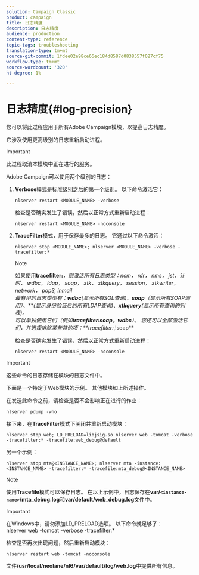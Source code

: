 ```yaml
---
solution: Campaign Classic
product: campaign
title: 日志精度
description: 日志精度
audience: production
content-type: reference
topic-tags: troubleshooting
translation-type: tm+mt
source-git-commit: 1fdee02e98ce66ec184d8587d0838557f027cf75
workflow-type: tm+mt
source-wordcount: '320'
ht-degree: 1%

---
```



# 日志精度{#log-precision}

您可以将此过程应用于所有Adobe Campaign模块，以提高日志精度。

它涉及使用更高级别的日志重新启动进程。

>[!IMPORTANT]
>
>此过程取消本模块中正在进行的服务。

Adobe Campaign可以使用两个级别的日志：

1. **Verbose**&#x200B;模式是标准级别之后的第一个级别。 以下命令激活它：

   ```
   nlserver restart <MODULE_NAME> -verbose 
   ```

   检查是否确实发生了错误，然后以正常方式重新启动进程：

   ```
   nlserver restart <MODULE_NAME> -noconsole
   ```

1. **TraceFilter**&#x200B;模式，用于保存最多的日志。 它通过以下命令激活：

   ```
   nlserver stop <MODULE_NAME>; nlserver <MODULE_NAME> -verbose -tracefilter:*
   ```

   >[!NOTE]
   >
   >如果使用&#x200B;**tracefilter:***，则激活所有日志类型：ncm， rdr， nms， jst，计时， wdbc， ldap， soap， xtk， xtkquery， session， xtkwriter， network， pop3, inmail\
   >最有用的日志类型有：**wdbc**(显示所有SQL查询)、**soap**（显示所有SOAP调用）、****(显示身份验证后的所有LDAP查询)、**xtkquery**(显示所有查询的列表)。\
   >可以单独使用它们（例如&#x200B;**tracefilter:soap，wdbc**）。 您还可以全部激活它们，并选择排除某些其他项：**tracefilter:*,!soap**

   检查是否确实发生了错误，然后以正常方式重新启动进程：

   ```
   nlserver restart <MODULE_NAME> -noconsole
   ```

>[!IMPORTANT]
>
>这些命令的日志存储在模块的日志文件中。

下面是一个特定于Web模块的示例。 其他模块如上所述操作。

在发送此命令之前，请检查是否不会影响正在进行的作业：

```
nlserver pdump -who
```

接下来，在&#x200B;**TraceFilter**&#x200B;模式下关闭并重新启动模块：

```
nlserver stop web; LD_PRELOAD=libjsig.so nlserver web -tomcat -verbose -tracefilter:* -tracefile:web_debug@default
```

另一个示例：

```
nlserver stop mta@<INSTANCE_NAME>; nlserver mta -instance:<INSTANCE_NAME> -tracefilter:* -tracefile:mta_debug@<INSTANCE_NAME>
```

>[!NOTE]
>
>使用&#x200B;**Tracefile**&#x200B;模式可以保存日志。 在以上示例中，日志保存在&#x200B;**var/`<instance-name>`/mta_debug.log**&#x200B;和&#x200B;**var/default/web_debug.log**&#x200B;文件中。

>[!IMPORTANT]
>
>在Windows中，请勿添加LD_PRELOAD选项。 以下命令就足够了：\
>nlserver web -tomcat -verbose -tracefilter:*

检查是否再次出现问题，然后重新启动模块：

```
nlserver restart web -tomcat -noconsole
```

文件&#x200B;**/usr/local/neolane/nl6/var/default/log/web.log**&#x200B;中提供所有信息。
